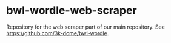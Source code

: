 # bwl-wordle-web-scraper
Repository for the web scraper part of our main repository. See https://github.com/3k-dome/bwl-wordle.
